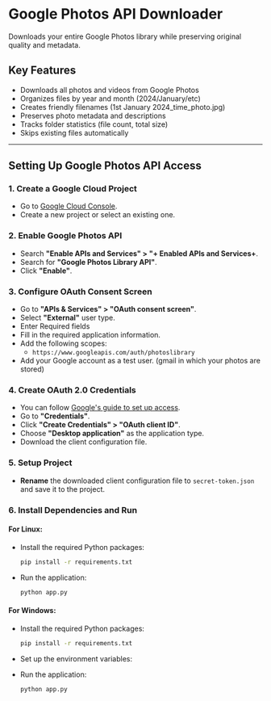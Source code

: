 # Google Photos API Downloader

Downloads your entire Google Photos library while preserving original quality and metadata.

## Key Features
- Downloads all photos and videos from Google Photos
- Organizes files by year and month (2024/January/etc)
- Creates friendly filenames (1st January 2024_time_photo.jpg) 
- Preserves photo metadata and descriptions
- Tracks folder statistics (file count, total size)
- Skips existing files automatically
---

## Setting Up Google Photos API Access

### 1. Create a Google Cloud Project
- Go to [Google Cloud Console](https://console.cloud.google.com/).
- Create a new project or select an existing one.

### 2. Enable Google Photos API
- Search **"Enable APIs and Services" >  "+ Enabled APIs and Services+**.
- Search for **"Google Photos Library API"**.
- Click **"Enable"**.


### 3. Configure OAuth Consent Screen
- Go to **"APIs & Services" > "OAuth consent screen"**.
- Select **"External"** user type.
- Enter Required fields
- Fill in the required application information.
- Add the following scopes:
    - `https://www.googleapis.com/auth/photoslibrary`
- Add your Google account as a test user. (gmail in which your photos are stored)

### 4. Create OAuth 2.0 Credentials
- You can follow [Google's guide to set up access](https://support.google.com/googleapi/answer/6158849?hl=en&ref_topic=7013279).
- Go to **"Credentials"**.
- Click **"Create Credentials" > "OAuth client ID"**.
- Choose **"Desktop application"** as the application type.
- Download the client configuration file.

### 5. Setup Project 
- **Rename** the downloaded client configuration file to `secret-token.json` and save it to the project.

### 6. Install Dependencies and Run

#### For Linux:
- Install the required Python packages:
    ```sh
    pip install -r requirements.txt
    ```

- Run the application:
    ```sh
    python app.py
    ```

#### For Windows:
- Install the required Python packages:
    ```sh
    pip install -r requirements.txt
    ```
- Set up the environment variables:

- Run the application:
    ```sh
    python app.py
    ```



 